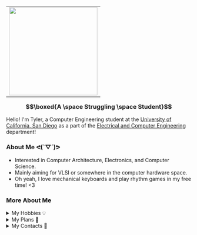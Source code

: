 <table border="0" align="right">
  <tr>
    <td><img src="https://i.giphy.com/media/v1.Y2lkPTc5MGI3NjExNHFrd2R0bDdzZXcyMWlocjIyZDh4bzZ2NnQwZHBzaWI3M2g5ZXZ4dCZlcD12MV9pbnRlcm5hbF9naWZfYnlfaWQmY3Q9Zw/M8ubTcdyKsJAj5DsLC/giphy.gif" width="240"/></td>
  </tr>
</table>


### $$\boxed{A \space Struggling \space Student}$$
Hello! I'm Tyler, a Computer Engineering student at the [University of California, San Diego](https://ucsd.edu/) as a part of the [Electrical and Computer Engineering](https://ece.ucsd.edu/) department!

### About Me ᕙ(`▽´)ᕗ
- Interested in Computer Architecture, Electronics, and Computer Science. 
- Mainly aiming for VLSI or somewhere in the computer hardware space.
- Oh yeah, I love mechanical keyboards and play rhythm games in my free time! <3

### More About Me
<details>
<summary>My Hobbies 💡</summary>

- Building computers and mechanical keyboards.
- Programming simple (or complex) programs
- Playing rhythm games (with or without music)
- Photography and video editing (I'm not that good at either)
- Watching movies, TV shows, anime

</details>

<details>
<summary>My Plans 📘 </summary>

- Currently studying Computer Engineering
- Might write notes on LaTeX
- Continuing to have fun! :D

</details>

<details>
<summary>My Contacts 📌</summary>

- N/A yet

</details>